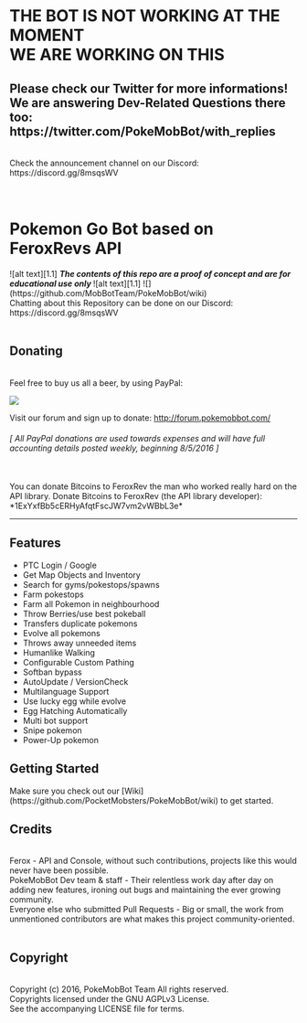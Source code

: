 <!-- define warning icon -->
[1.1]: http://i.imgur.com/M4fJ65n.png (ATTENTION)
[1.2]: http://i.imgur.com/NNcGs1n.png (BTC)
<!-- title -->
<h1>THE BOT IS NOT WORKING AT THE MOMENT <br> WE ARE WORKING ON THIS</h1>
<h2><b>Please check our Twitter for more informations!</b> <br>We are answering Dev-Related Questions there too: https://twitter.com/PokeMobBot/with_replies</h2>
<br>
Check the announcement channel on our Discord: https://discord.gg/8msqsWV <br/>
<br>
<br>
<h1>Pokemon Go Bot based on FeroxRevs API</h1>
<!-- disclaimer -->
![alt text][1.1] <strong><em> The contents of this repo are a proof of concept and are for educational use only </em></strong> ![alt text][1.1]
![](https://github.com/MobBotTeam/PokeMobBot/wiki)
<br>
Chatting about this Repository can be done on our Discord: https://discord.gg/8msqsWV <br/>
<br>
<h2><a name="donating">Donating</a></h2>
<br>
<a name="paypal">Feel free to buy us all a beer, by using PayPal:</a>


[![](https://camo.githubusercontent.com/bce14c8e2e39ba0464551b34602b4c60c182526b/68747470733a2f2f7777772e70617970616c6f626a656374732e636f6d2f656e5f55532f692f62746e2f62746e5f646f6e6174655f4c472e676966)](http://forum.pokemobbot.com/)

Visit our forum and sign up to donate: http://forum.pokemobbot.com/

<h6><em>[ All PayPal donations are used towards expenses and will have full accounting details posted weekly, beginning 8/5/2016 ]</em></h6><br/>
You can donate Bitcoins to FeroxRev the man who worked really hard on the API library.
<a name="btc">Donate Bitcoins to FeroxRev (the API library developer): *1ExYxfBb5cERHyAfqtFscJW7vm2vWBbL3e*</a><br/>



<hr/>

<h2><a name="features">Features</a></h2>

 - PTC Login / Google
 - Get Map Objects and Inventory
 - Search for gyms/pokestops/spawns
 - Farm pokestops
 - Farm all Pokemon in neighbourhood
 - Throw Berries/use best pokeball
 - Transfers duplicate pokemons
 - Evolve all pokemons
 - Throws away unneeded items
 - Humanlike Walking
 - Configurable Custom Pathing
 - Softban bypass
 - AutoUpdate / VersionCheck
 - Multilanguage Support
 - Use lucky egg while evolve
 - Egg Hatching Automatically
 - Multi bot support
 - Snipe pokemon
 - Power-Up pokemon
 
<h2><a name="getting-started">Getting Started</a></h2>
Make sure you check out our [Wiki](https://github.com/PocketMobsters/PokeMobBot/wiki) to get started.
<br/>
<h2><a name="credits">Credits</a></h2><br/>
Ferox - API and Console, without such contributions, projects like this would never have been possible.<br/>
PokeMobBot Dev team & staff - Their relentless work day after day on adding new features, ironing out bugs and maintaining the ever growing community.<br/>
Everyone else who submitted Pull Requests - Big or small, the work from unmentioned contributors are what makes this project community-oriented.<br/>
<br/>
<h2><a name="copyright">Copyright</a></h2><br/>
 Copyright (c) 2016, PokeMobBot Team  All rights reserved.<br/>
 Copyrights licensed under the GNU AGPLv3 License.<br/>
 See the accompanying LICENSE file for terms.<br/>
